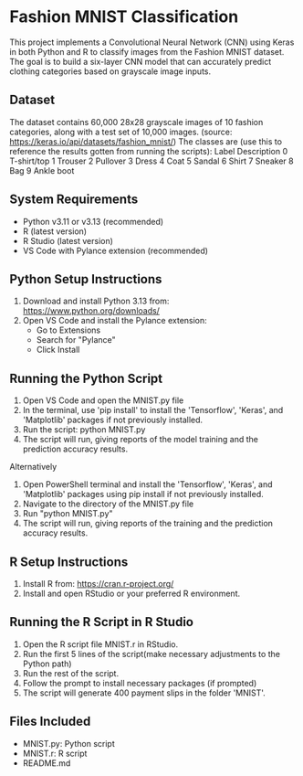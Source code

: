 # Fashion MNIST Classification
This project implements a Convolutional Neural Network (CNN) using Keras in both Python and R to classify images from the Fashion MNIST dataset. The goal is to build a six-layer CNN model that can accurately predict clothing categories based on grayscale image inputs.

## Dataset
The dataset contains 60,000 28x28 grayscale images of 10 fashion categories, along with a test set of 10,000 images. (source: https://keras.io/api/datasets/fashion_mnist/)
The classes are (use this to reference the results gotten from running the scripts):
Label	Description
0	T-shirt/top
1	Trouser
2	Pullover
3	Dress
4	Coat
5	Sandal
6	Shirt
7	Sneaker
8	Bag
9	Ankle boot

## System Requirements
- Python v3.11 or v3.13 (recommended)
- R (latest version)
- R Studio (latest version)
- VS Code with Pylance extension (recommended)


## Python Setup Instructions
1. Download and install Python 3.13 from: https://www.python.org/downloads/
2. Open VS Code and install the Pylance extension:
   - Go to Extensions 
   - Search for "Pylance"
   - Click Install

## Running the Python Script
1. Open VS Code and open the MNIST.py file
2. In the terminal, use 'pip install' to install the 'Tensorflow', 'Keras', and 'Matplotlib' packages if not previously installed.
3. Run the script: python MNIST.py
4. The script will run, giving reports of the model training and the prediction accuracy results.

Alternatively
1. Open PowerShell terminal and install the 'Tensorflow', 'Keras', and 'Matplotlib' packages using pip install if not previously installed.
2. Navigate to the directory of the MNIST.py file
3. Run "python MNIST.py"
4. The script will run, giving reports of the training and the prediction accuracy results.


## R Setup Instructions
1. Install R from: https://cran.r-project.org/
2. Install and open RStudio or your preferred R environment.

## Running the R Script in R Studio
1. Open the R script file MNIST.r in RStudio. 
2. Run the first 5 lines of the script(make necessary adjustments to the Python path) 
3. Run the rest of the script.
3. Follow the prompt to install necessary packages (if prompted)
4. The script will generate 400 payment slips in the folder 'MNIST'.

## Files Included
- MNIST.py: Python script
- MNIST.r: R script
- README.md
